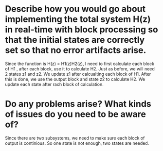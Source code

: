 # Describe how you would go about implementing the total system H(z) in real-time with block processing so that the initial states are correctly set so that no error artifacts arise.

Since the function is H(z) = H1(z)H2(z), I need to first calculate each block of H1 , after each block, use it to calculate H2. Just as before, we will need 2 states z1 and z2. We update z1 after calcualting each block of H1. After this is done, we use the output block and state z2 to calculate H2. We update each state after rach block of calculation.

# Do any problems arise? What kinds of issues do you need to be aware of?

Since there are two subsystems, we need to make sure each block of output is continious. So one state is not enough, two states are needed.
